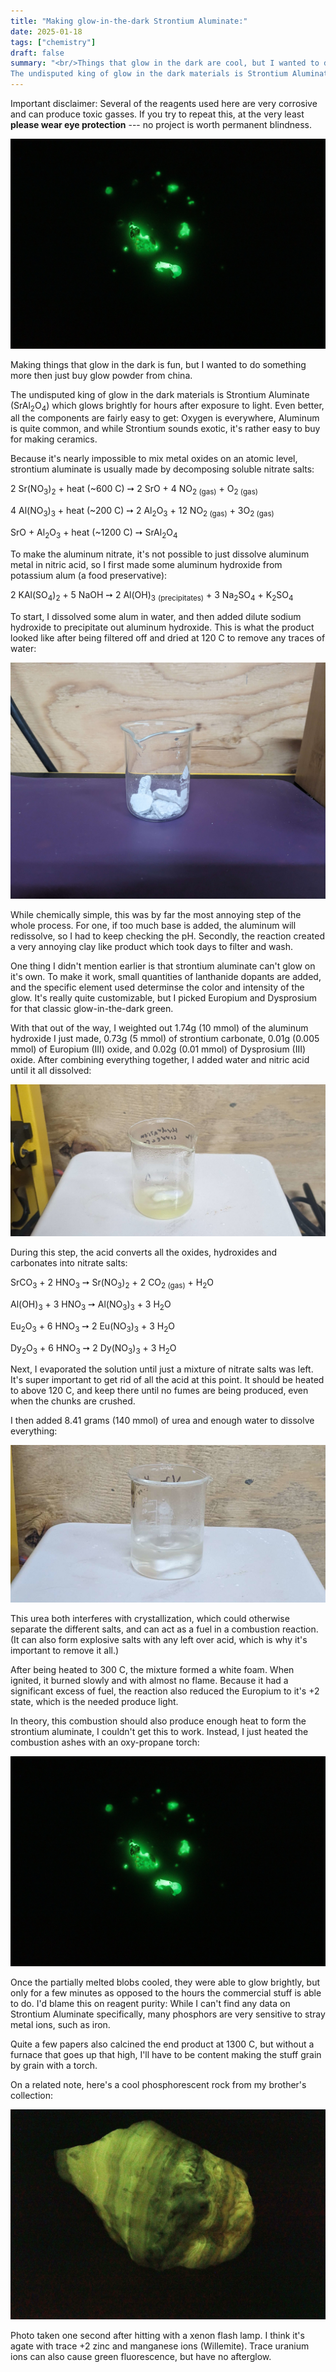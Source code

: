 ```yaml
---
title: "Making glow-in-the-dark Strontium Aluminate:"
date: 2025-01-18
tags: ["chemistry"]
draft: false
summary: "<br/>Things that glow in the dark are cool, but I wanted to do something more then just buy glow powder from china.
The undisputed king of glow in the dark materials is Strontium Aluminate, (SrAl<sub>2</sub>O<sub>4</sub>), which can glow brightly for hours after exposure to light. "
---
```


Important disclaimer: 
Several of the reagents used here are very corrosive and can produce toxic gasses.
If you try to repeat this, at the very least **please wear eye protection** --- no project is worth permanent blindness.

[![Strontium aluminate glowing](sra2lo4.jpg)](https://large.maurycyz.com/SrAl2O4.jpg)

Making things that glow in the dark is fun, but I wanted to do something more then just buy glow powder from china.

The undisputed king of glow in the dark materials is Strontium Aluminate (SrAl<sub>2</sub>O<sub>4</sub>) which glows brightly for hours after exposure to light. 
Even better, all the components are fairly easy to get:
Oxygen is everywhere, Aluminum is quite common, and while Strontium sounds exotic, it's rather easy to buy for making ceramics.

Because it's nearly impossible to mix metal oxides on an atomic level, strontium aluminate is usually made by decomposing soluble nitrate salts:

2 Sr(NO<sub>3</sub>)<sub>2</sub> + heat (~600 C)  ➙ 2 SrO + 4 NO<sub>2 (gas)</sub> + O<sub>2 (gas)</sub>

4 Al(NO<sub>3</sub>)<sub>3</sub> + heat (~200 C)  ➙ 2 Al<sub>2</sub>O<sub>3</sub> + 12 NO<sub>2 (gas)</sub> + 3O<sub>2 (gas)</sub>

SrO + Al<sub>2</sub>O<sub>3</sub> + heat (~1200 C) ➙ SrAl<sub>2</sub>O<sub>4</sub>

To make the aluminum nitrate, it's not possible to just dissolve aluminum metal in nitric acid, so I first made some aluminum hydroxide from potassium alum (a food preservative):

2 KAl(SO<sub>4</sub>)<sub>2</sub> + 5 NaOH   ➙ 2 Al(OH)<sub>3</sub> <sub>(precipitates)</sub> + 3 Na<sub>2</sub>SO<sub>4</sub> + K<sub>2</sub>SO<sub>4</sub>

To start, I dissolved some alum in water, and then added dilute sodium hydroxide to precipitate out aluminum hydroxide.
This is what the product looked like after being filtered off and dried at 120 C to remove any traces of water:

![](aloh_dry.jpg)

While chemically simple, this was by far the most annoying step of the whole process. 
For one, if too much base is added, the aluminum will redissolve, so I had to keep checking the pH.
Secondly, the reaction created a very annoying clay like product which took days to filter and wash.

One thing I didn't mention earlier is that strontium aluminate can't glow on it's own.
To make it work, small quantities of lanthanide dopants are added, and the specific element used determinse the color and intensity of the glow.
It's really quite customizable, but I picked Europium and Dysprosium for that classic glow-in-the-dark green.

With that out of the way, I weighted out
1.74g (10 mmol) of the aluminum hydroxide I just made,
0.73g (5 mmol) of strontium carbonate,
0.01g (0.005 mmol) of Europium (III) oxide,
and 0.02g (0.01 mmol) of Dysprosium (III) oxide. 
After combining everything together, I added water and nitric acid until it all dissolved:

![](sol.jpg)

During this step, the acid converts all the oxides, hydroxides and carbonates into nitrate salts: 

SrCO<sub>3</sub> + 2 HNO<sub>3</sub> ➙ Sr(NO<sub>3</sub>)<sub>2</sub> + 2 CO<sub>2 (gas)</sub> + H<sub>2</sub>O

Al(OH)<sub>3</sub> + 3 HNO<sub>3</sub> ➙ Al(NO<sub>3</sub>)<sub>3</sub> + 3 H<sub>2</sub>O

Eu<sub>2</sub>O<sub>3</sub> + 6 HNO<sub>3</sub> ➙ 2 Eu(NO<sub>3</sub>)<sub>3</sub> + 3 H<sub>2</sub>O

Dy<sub>2</sub>O<sub>3</sub> + 6 HNO<sub>3</sub> ➙ 2 Dy(NO<sub>3</sub>)<sub>3</sub> + 3 H<sub>2</sub>O

Next, I evaporated the solution until just a mixture of nitrate salts was left.
It's super important to get rid of all the acid at this point.
It should be heated to above 120 C, and keep there until no fumes are being produced, even when the chunks are crushed.

I then added 8.41 grams (140 mmol) of urea and enough water to dissolve everything:

![](mix.jpg)

This urea both interferes with crystallization, which could otherwise separate the different salts, and can act as a fuel in a combustion reaction.
(It can also form explosive salts with any left over acid, which is why it's important to remove it all.)

After being heated to 300 C, the mixture formed a white foam.
When ignited, it burned slowly and with almost no flame.
Because it had a significant excess of fuel, the reaction also reduced the Europium to it's +2 state, which is the needed produce light.

In theory, this combustion should also produce enough heat to form the strontium aluminate, I couldn't get this to work.
Instead, I just heated the combustion ashes with an oxy-propane torch:

[![Strontium aluminate glowing](sra2lo4.jpg)](https://large.maurycyz.com/SrAl2O4.jpg)

Once the partially melted blobs cooled, they were able to glow brightly, but only for a few minutes as opposed to the hours the commercial stuff is able to do.
I'd blame this on reagent purity: While I can't find any data on Strontium Aluminate specifically, many phosphors are very sensitive to stray metal ions, such as iron.

Quite a few papers also calcined the end product at 1300 C, but without a furnace that goes up that high, I'll have to be content making the stuff grain by grain with a torch.

On a related note, here's a cool phosphorescent rock from my brother's collection:

[![Glowing rock](rock.jpg)](https://large.maurycyz.com/rock.jpg)

Photo taken one second after hitting with a xenon flash lamp.
I think it's agate with trace +2 zinc and manganese ions (Willemite).
Trace uranium ions can also cause green fluorescence, but have no afterglow.

